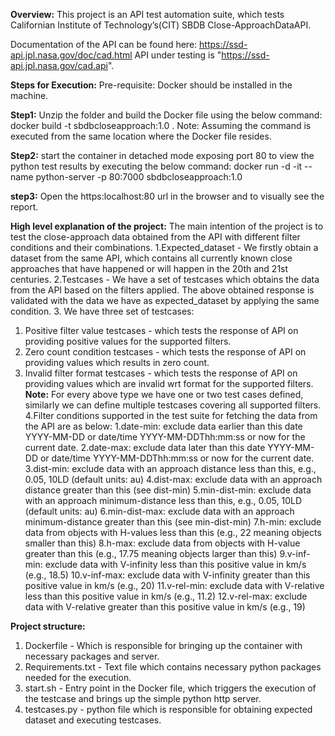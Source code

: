 **Overview:**
This project is an API test automation suite, which tests Californian Institute of Technology’s(CIT) SBDB Close-ApproachDataAPI.

Documentation of the API can be found here: https://ssd-api.jpl.nasa.gov/doc/cad.html
API under testing is "https://ssd-api.jpl.nasa.gov/cad.api".


**Steps for Execution:**
Pre-requisite:
Docker should be installed in the machine.

**Step1:**
Unzip the folder and build the Docker file using the below command:
docker build -t sbdbcloseapproach:1.0 .
Note: Assuming the command is executed from the same location where the Docker file resides.

**Step2:**
start the container in detached mode exposing port 80 to view the python test results by executing the below command:
docker run -d -it --name python-server -p 80:7000 sbdbcloseapproach:1.0

**step3:**
Open the https:localhost:80 url in the browser and to visually see the report.


**High level explanation of the project:**
The main intention of the project is to test the close-approach data obtained from the API with different filter conditions and their combinations.
1.Expected_dataset - We firstly obtain a dataset from the same API, 
  which contains all currently known close approaches that have happened or will happen in the 20th and 21st centuries.
2.Testcases - We have a set of testcases which obtains the data from the API based on the filters applied.
  The above obtained response is validated with the data we have as expected_dataset by applying the same condition.
3. We have three set of testcases: 
   1. Positive filter value testcases - which tests the response of API on providing positive values for the supported filters.
   2. Zero count condition testcases - which tests the response of API on providing values which results in zero count.
   3. Invalid filter format testcases - which tests the response of API on providing values which are invalid wrt format for the supported filters.
   **Note:** For every above type we have one or two test cases defined, similarly we can define multiple testcases covering all supported filters.
4.Filter conditions supported in the test suite for fetching the data from the API are as below:
    1.date-min: exclude data earlier than this date YYYY-MM-DD or date/time YYYY-MM-DDThh:mm:ss or now for the current date.
    2.date-max: exclude data later than this date YYYY-MM-DD or date/time YYYY-MM-DDThh:mm:ss or now for the current date.
    3.dist-min: exclude data with an approach distance less than this, e.g., 0.05, 10LD (default units: au)
    4.dist-max: exclude data with an approach distance greater than this (see dist-min)
    5.min-dist-min: exclude data with an approach minimum-distance less than this, e.g., 0.05, 10LD (default units: au)
    6.min-dist-max: exclude data with an approach minimum-distance greater than this (see min-dist-min)
    7.h-min: exclude data from objects with H-values less than this (e.g., 22 meaning objects smaller than this)
    8.h-max: exclude data from objects with H-value greater than this (e.g., 17.75 meaning objects larger than this)
    9.v-inf-min: exclude data with V-infinity less than this positive value in km/s (e.g., 18.5)
    10.v-inf-max: exclude data with V-infinity greater than this positive value in km/s (e.g., 20)
    11.v-rel-min: exclude data with V-relative less than this positive value in km/s (e.g., 11.2)
    12.v-rel-max: exclude data with V-relative greater than this positive value in km/s (e.g., 19)

**Project structure:**
1. Dockerfile - Which is responsible for bringing up the container with necessary packages and server.
2. Requirements.txt - Text file which contains necessary python packages needed for the execution.
3. start.sh - Entry point in the Docker file, which triggers the execution of the testcase and brings up the simple python http server.
4. testcases.py - python file which is responsible for obtaining expected dataset and executing testcases.





